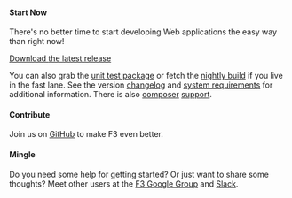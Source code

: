 #### Start Now

There's no better time to start developing Web applications the easy way than right now!

<a class="btn btn-success" href="https://github.com/bcosca/fatfree/archive/master.zip">
	<i class="fa fa-download"></i> Download <span class="hidden-sm">the latest release</span>
</a>

You can also grab the [unit test package](https://github.com/bcosca/fatfree/archive/dev.zip "unit test package @ GitHub") or fetch the [nightly build](https://github.com/bcosca/fatfree-core "dev package @ GitHub") if you live in the fast lane. See the version [changelog](https://github.com/bcosca/fatfree-core/blob/master/CHANGELOG.md) and
[system requirements](system-requirements) for additional information. There is also [composer](https://packagist.org/packages/bcosca/fatfree) [support](https://packagist.org/packages/bcosca/fatfree-core).


#### Contribute

Join us on [GitHub](https://github.com/bcosca/fatfree) to make F3 even better.


#### Mingle

Do you need some help for getting started? Or just want to share some thoughts? Meet other users
at the [F3 Google Group](https://groups.google.com/forum/#!forum/f3-framework)
and [Slack](https://fatfreeframework-slack.herokuapp.com).

